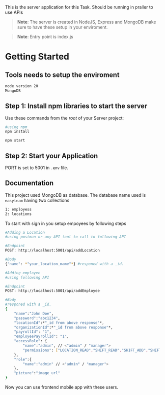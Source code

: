 This is the server application for this Task. Should be running in praller to use APIs

>**Note**: The server is created in NodeJS, Express and MongoDB make sure to have these setup in your enviroment.

>**Note**: Entry point is index.js

# Getting Started

## Tools needs to setup the enviroment
```bash
node version 20
MongoDB
```

## Step 1: Install npm libraries to start the server

Use these commands from the _root_ of your Server project: 
```bash
#using npm
npm install

npm start
```


## Step 2: Start your Application

PORT is set to 5001 in ```.env``` file. 

## Documentation

This project used MongoDB as database. The database name used is ```easyteam``` having two collections 

```bash
1: employess
2: locations
```

To start with sign in you setup empoyees by following steps

```bash
#Adding a Location
#using postman or any API tool to call to following API 

#Endpoint
POST: http://localhost:5001/api/addLocation 

#Body
{"name": *"your_location_name"*} #responed with a _id.

#Adding employee
#using following API

#Endpoint
POST: http://localhost:5001/api/addEmployee 

#Body
#responed with a _id.
{
    "name":"John Doe",
    "password":"abc1234",
    "locationId":*"_id from above response"*,
    "organizationId":*"_id from above response"*,
    "payrollId": "1",
    "employeePayrollId": "1",
    "accessRole": {
        "name":"admin", // <"admin" / "manager">
        "permissions": ["LOCATION_READ","SHIFT_READ","SHIFT_ADD","SHIFT_WRITE"]
    },
    "role":{
        "name":"admin" // <"admin" / "manager">
    },
    "picture":"image_url"
}
```

Now you can use frontend mobile app with these users.